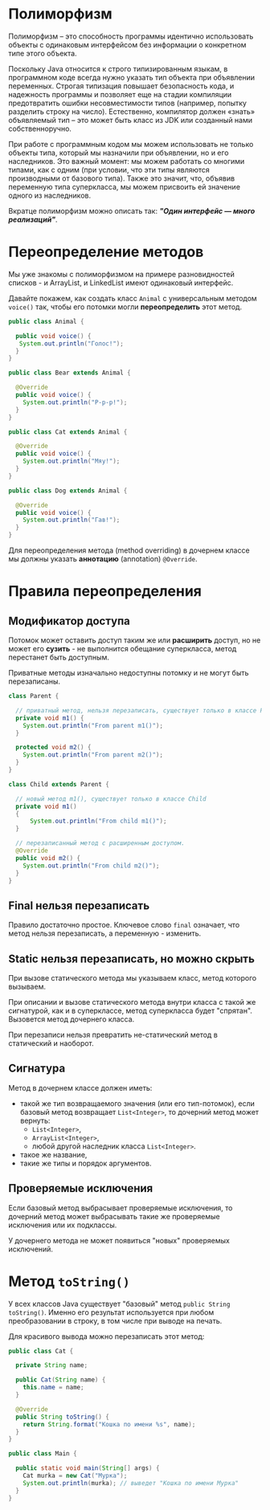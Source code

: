 # Полиморфизм

Полиморфизм – это способность программы идентично использовать объекты с одинаковым интерфейсом без информации о конкретном типе этого объекта.

Поскольку Java относится к строго типизированным языкам, в программном коде всегда нужно указать тип объекта при объявлении переменных. Cтрогая типизация повышает безопасность кода, и надежность программы и позволяет еще на стадии компиляции предотвратить ошибки несовместимости типов (например, попытку разделить строку на число). Естественно, компилятор должен «знать» объявляемый тип – это может быть класс из JDK или созданный нами собственноручно.

При работе с программным кодом мы можем использовать не только объекты типа, который мы назначили при объявлении, но и его наследников. Это важный момент: мы можем работать со многими типами, как с одним (при условии, что эти типы являются производными от базового типа). Также это значит, что, объявив переменную типа суперкласса, мы можем присвоить ей значение одного из наследников.

Вкратце полиморфизм можно описать так: ***"Один интерфейс — много реализаций"***.

# Переопределение методов

Мы уже знакомы с полиморфизмом на примере разновидностей списков - и ArrayList, и LinkedList имеют одинаковый интерфейс.

Давайте покажем, как создать класс `Animal` с универсальным методом `voice()` так, чтобы его потомки могли **переопределить** этот метод.

```java
public class Animal {

  public void voice() {
   System.out.println("Голос!");
  }
}

public class Bear extends Animal {

  @Override
  public void voice() {
    System.out.println("Р-р-р!");
  }
}

public class Cat extends Animal {

  @Override
  public void voice() {
    System.out.println("Мяу!");
  }
}

public class Dog extends Animal {

  @Override
  public void voice() {
    System.out.println("Гав!");
  }
}
```

Для переопределения метода (method overriding) в дочернем классе мы должны указать **аннотацию** (annotation) `@Override`.

# Правила переопределения

## Модификатор доступа

Потомок может оставить доступ таким же или **расширить** доступ, но не может его **сузить** - не выполнится обещание суперкласса, метод перестанет быть доступным.

Приватные методы изначально недоступны потомку и не могут быть перезаписаны.

```java
class Parent {

  // приватный метод, нельзя перезаписать, существует только в классе Parent
  private void m1() {
    System.out.println("From parent m1()");
  }

  protected void m2() {
    System.out.println("From parent m2()");
  }
}

class Child extends Parent {

  // новый метод m1(), существует только в классе Child
  private void m1()
  {
      System.out.println("From child m1()");
  }

  // перезаписанный метод с расширенным доступом.
  @Override
  public void m2() {
    System.out.println("From child m2()");
  }
}
```

## Final нельзя перезаписать

Правило достаточно простое. Ключевое слово `final` означает, что метод нельзя перезаписать, а переменную - изменить.

## Static нельзя перезаписать, но можно скрыть

При вызове статического метода мы указываем класс, метод которого вызываем.

При описании и вызове статического метода внутри класса с такой же сигнатурой, как и в суперклассе, метод суперкласса будет "спрятан". Вызовется метод дочернего класса.

При перезаписи нельзя превратить не-статический метод в статический и наоборот.

## Сигнатура

Метод в дочернем классе должен иметь:
- такой же тип возвращаемого значения (или его тип-потомок),
   если базовый метод возвращает `List<Integer>`, то дочерний метод может вернуть:
   - `List<Integer>`,
   - `ArrayList<Integer>`,
   - любой другой наследник класса `List<Integer>`.
- такое же название,
- такие же типы и порядок аргументов.

## Проверяемые исключения

Если базовый метод выбрасывает проверяемые исключения, то дочерний метод может выбрасывать такие же проверяемые исключения или их подклассы.

У дочернего метода не может появиться "новых" проверяемых исключений.

# Метод `toString()`

У всех классов Java существует "базовый" метод `public String toString()`. Именно его результат используется при любом преобразовании в строку, в том числе при выводе на печать.

Для красивого вывода можно перезаписать этот метод:

```java
public class Cat {

  private String name;

  public Cat(String name) {
    this.name = name;
  }

  @Override
  public String toString() {
    return String.format("Кошка по имени %s", name);
  }
}

public class Main {

  public static void main(String[] args) {
    Cat murka = new Cat("Мурка");
    System.out.println(murka); // выведет "Кошка по имени Мурка"
  }
}
```
